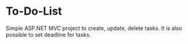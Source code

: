 # To-Do-List
Simple ASP.NET MVC project to create, update, delete tasks. It is also possible to set deadline for tasks.
